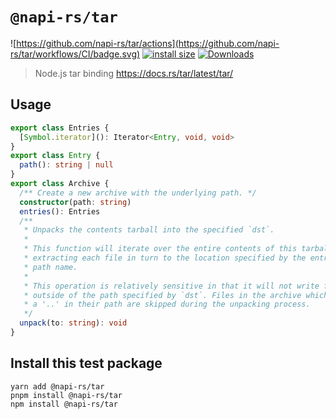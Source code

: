 # `@napi-rs/tar`

![https://github.com/napi-rs/tar/actions](https://github.com/napi-rs/tar/workflows/CI/badge.svg)
[![install size](https://packagephobia.com/badge?p=@napi-rs/tar)](https://packagephobia.com/result?p=@napi-rs/tar)
[![Downloads](https://img.shields.io/npm/dm/@napi-rs/tar.svg?sanitize=true)](https://npmcharts.com/compare/@napi-rs/tar?minimal=true)

> Node.js tar binding https://docs.rs/tar/latest/tar/

## Usage

```ts
export class Entries {
  [Symbol.iterator](): Iterator<Entry, void, void>
}
export class Entry {
  path(): string | null
}
export class Archive {
  /** Create a new archive with the underlying path. */
  constructor(path: string)
  entries(): Entries
  /**
   * Unpacks the contents tarball into the specified `dst`.
   *
   * This function will iterate over the entire contents of this tarball,
   * extracting each file in turn to the location specified by the entry's
   * path name.
   *
   * This operation is relatively sensitive in that it will not write files
   * outside of the path specified by `dst`. Files in the archive which have
   * a '..' in their path are skipped during the unpacking process.
   */
  unpack(to: string): void
}
```

## Install this test package

```
yarn add @napi-rs/tar
pnpm install @napi-rs/tar
npm install @napi-rs/tar
```
